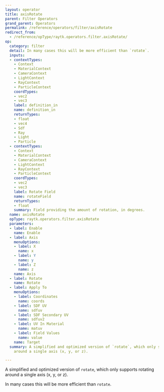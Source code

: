 ```yaml
---
layout: operator
title: axisRotate
parent: Filter Operators
grand_parent: Operators
permalink: /reference/operators/filter/axisRotate
redirect_from:
  - /reference/opType/raytk.operators.filter.axisRotate/
op:
  category: filter
  detail: In many cases this will be more efficient than `rotate`.
  inputs:
  - contextTypes:
    - Context
    - MaterialContext
    - CameraContext
    - LightContext
    - RayContext
    - ParticleContext
    coordTypes:
    - vec2
    - vec3
    label: definition_in
    name: definition_in
    returnTypes:
    - float
    - vec4
    - Sdf
    - Ray
    - Light
    - Particle
  - contextTypes:
    - Context
    - MaterialContext
    - CameraContext
    - LightContext
    - RayContext
    - ParticleContext
    coordTypes:
    - vec2
    - vec3
    label: Rotate Field
    name: rotateField
    returnTypes:
    - float
    summary: Field providing the amount of rotation, in degrees.
  name: axisRotate
  opType: raytk.operators.filter.axisRotate
  parameters:
  - label: Enable
    name: Enable
  - label: Axis
    menuOptions:
    - label: X
      name: x
    - label: Y
      name: y
    - label: Z
      name: z
    name: Axis
  - label: Rotate
    name: Rotate
  - label: Apply To
    menuOptions:
    - label: Coordinates
      name: coords
    - label: SDF UV
      name: sdfuv
    - label: SDF Secondary UV
      name: sdfuv2
    - label: UV In Material
      name: matuv
    - label: Field Values
      name: value
    name: Target
  summary: A simplified and optimized version of `rotate`, which only supports rotating
    around a single axis (x, y, or z).

---
```



A simplified and optimized version of `rotate`, which only supports rotating around a single axis (x, y, or z).

In many cases this will be more efficient than `rotate`.